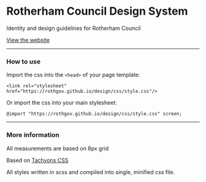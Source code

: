 # Rotherham Council Design System
Identity and design guidelines for Rotherham Council

[View the website](https://rothgov.github.io/design/)

---

### How to use
Import the css into the `<head>` of your page template:
```
<link rel="stylesheet" href="https://rothgov.github.io/design/css/style.css"/>
```
Or import the css into your main stylesheet:
```
@import "https://rothgov.github.io/design/css/style.css" screen;
```

---

### More information

All measurements are based on 8px grid

Based on [Tachyons CSS](http://tachyons.io/)

All styles written in scss and compiled into single, minified css file.
